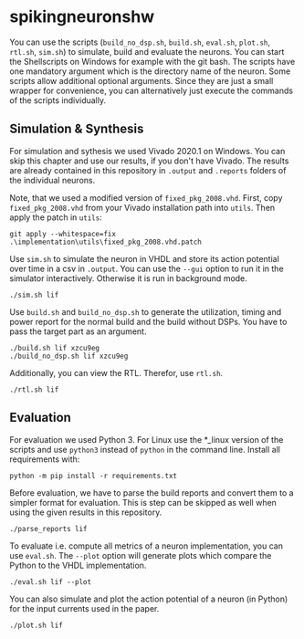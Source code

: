 # spikingneuronshw

You can use the scripts (`build_no_dsp.sh`, `build.sh`, `eval.sh`, `plot.sh`, `rtl.sh`, `sim.sh`) to simulate, build and evaluate the neurons. You can start the Shellscripts on Windows for example with the git bash. The scripts have one mandatory argument which is the directory name of the neuron. Some scripts allow additional optional arguments. Since they are just a small wrapper for convenience, you can alternatively just execute the commands of the scripts individually.

## Simulation & Synthesis
For simulation and sythesis we used Vivado 2020.1 on Windows. You can skip this chapter and use our results, if you don't have Vivado. The results are already contained in this repository in `.output` and `.reports` folders of the individual neurons.

Note, that we used a modified version of `fixed_pkg_2008.vhd`. First, copy `fixed_pkg_2008.vhd` from your Vivado installation path into `utils`. Then apply the patch in `utils`:
```
git apply --whitespace=fix .\implementation\utils\fixed_pkg_2008.vhd.patch
```

Use `sim.sh` to simulate the neuron in VHDL and store its action potential over time in a csv in `.output`. You can use the `--gui` option to run it in the simulator interactively. Otherwise it is run in background mode.
```
./sim.sh lif
```

Use `build.sh` and `build_no_dsp.sh` to generate the utilization, timing and power report for the normal build and the build without DSPs. You have to pass the target part as an argument.
```
./build.sh lif xzcu9eg
./build_no_dsp.sh lif xzcu9eg
```

Additionally, you can view the RTL. Therefor, use `rtl.sh`.
```
./rtl.sh lif
```

## Evaluation
For evaluation we used Python 3. For Linux use the *_linux version of the scripts and use `python3` instead of `python` in the command line. Install all requirements with:
```
python -m pip install -r requirements.txt
```

Before evaluation, we have to parse the build reports and convert them to a simpler format for evaluation. This is step can be skipped as well when using the given results in this repository.
```
./parse_reports lif
```

To evaluate i.e. compute all metrics of a neuron implementation, you can use `eval.sh`. The `--plot` option will generate plots which compare the Python to the VHDL implementation.
```
./eval.sh lif --plot
```

You can also simulate and plot the action potential of a neuron (in Python) for the input currents used in the paper.
```
./plot.sh lif
```
